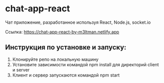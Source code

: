 # chat-app-react

Чат приложение, разработанное используя React, Node.js, socket.io


Ссылка: https://chat-app-react-by-m3ltman.netlify.app

## Инструкция по установке и запуску:

1. Клонируйте репо на локальную машину
2. Установите зависимости командой npm install для директорий client и server
3. Клиент и сервер запускаются командой npm start
